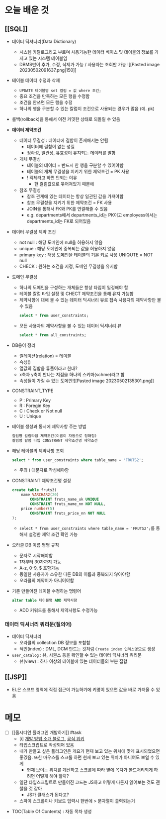 # 오늘 배운 것
## [[SQL]]
- 데이터 딕셔너리(Data Dictionary) 
	- 시스템 카탈로그라고 부르며 사용가능한 데이터 베이스 및 테이블의 정보를 가지고 있는 시스템 테이블임
	- DBMS만이 추가, 수정, 삭제가 가능 / 사용자는 조회만 가능
	  ![[Pasted image 20230502091637.png|150]]

- 테이블 데이터 수정과 삭제
	- `UPDATE 테이블명 set 칼럼 = 값 where 조건;`
	- 중요 조건을 만족하는 모든 행을 수정함
	- 조건을 안쓰면 모든 행을 수정
	- 하나의 행을 구분할 수 있는 칼럼이 조건으로 사용되는 경우가 많음 (예. pk)
- 롤백(rollback)을 통해서 이전 커밋한 상태로 되돌릴 수 있음
- **데이터 제약조건**
	- 데이터 무결성 : 데이터에 결함이 존재해서는 안됨
		- 데이터에 결함이 없는 성질
		- 정확성, 일관성, 유효성이 유지되는 데이터를 말함
	- 개체 무결성
		- 테이블의 데이터 = 반드시 한 행을 구분할 수 있어야함
		- 테이블의 개체 무결성을 지키기 위한 제약조건 = PK 사용
		- ! 객체라고 하면 안되는 이유 
			- 한 컬럼값으로 묶어져있기 때문에 
	- 참조 무결성
		- 참조 관계에 있는 데이터는 항상 일관된 값을 가져야함
		- 참조 무결성을 지키기 위한 제약조건 = FK 사용
		- JOIN을 통해서 FK와 PK를 연결해줄 수 있음
		- e.g. departments에서 departments_id는 PK이고 employess에서는 departments_id는 FK로 되어있음
- 데이터 무결성 제약 조건
	- not null : 해당 도메인에 null을 허용하지 않음
	- unique : 해당 도메인에 중복되는 값을 허용하지 않음
	- primary key : 해당 도메인을 테이블의 기본 키로 사용 UNIQUTE = NOT null
	- CHECK : 원하는 조건을 지정, 도메인 무결성을 유지함
- 도메인 무결성
	- 하나의 도메인을 구성하는 개체들은 항상 타입이 일정해야 함
	- 테이블 칼럼 타입 설정 및 CHECT 제약조건을 통해 유지 가능함
	- 제약사항에 대해 볼 수 있는 데이터 딕셔너리 뷰로 접속 사용자의 제약사항만 볼 수 있음
		```sql
		select * from user_constraints;
		```
	- 모든 사용자의 제약사항을 볼 수 있는 데이터 딕셔너리 뷰
		```sql
		select * from all_constraints;
		```
- DB용어 정리
	- 릴레이션(relation) = 테이블
	- 속성()
	- 열값의 집합을 튜플이라고 한대?
	- x축과 y축이 만나는 지점을 하나의 스키마(schme)라고 함
	- 속성들이 가질 수 있는 도메인![[Pasted image 20230502135301.png]]
- CONSTRAINT_TYPE
	- P : Primary Key
	- R : Foregin Key
	- C : Check or Not null
	- U : Unique
- 테이블 생성과 동시에 제약사항 주는 방법
	```sql
	칼럼명 칼럼타입 제약조건(이름이 자동으로 정해짐)
	칼럼명 칼럼 타입 CONSTRANT 제약조건명 제약조건
	```
- 해당 테이블의 제약사항 조회
	```sql
	select * from user_constraints where table_name = 'FRUTS2';
	```
	- 주의 ) 대문자로 작성해야함
- CONSTRAINT 제약조건명 설정
	```sql
	create table fruts3(
	    name VARCHAR2(20)
	        CONSTRAINT fruts_name_uk UNIQUE
	        CONSTRAINT fruts_name_nn NOT NULL,
		price number(5) 
	        CONSTRAINT fruts_price_nn NOT NULL
	);
	```
	- `select * from user_constraints where table_name = 'FRUTS2';`를 통해서 설정한 제약 조건 확인 가능
- 오라클 DB 이름 명명 규칙
	- 문자로 시작해야함
	- 1자부터 30자까지 가능
	- A-z, 0-9, $ 포함가능
	- 동일한 사용자가 소유한 다른 DB의 이름과 중복되지 않아야함
	- 오라클의 예약어가 아니어야함
- 기존 만들어진 테이블 수정하는 명령어
	```sql
	alter table 테이블명 ADD 제약사항
	```
	- ADD 키워드를 통해서 제약사항도 수정가능

### 데이터 딕셔너리 쿼리문(질의어)
- 데이터 딕셔너리
	- 오라클의 collection DB 정보를 포함함
	- 색인(index) : DML, DCM 만드는 것처럼 `Create index 인덱스명`으로 생성
- `user_catalog` : 뷰, 시퀀스 등을 확인할 수 있는 데이터 딕셔너리 쿼리문
	- 뷰(view) : 하나 이상의 테이블에 있는 데이터들의 부분 집합


## [[JSP]]
- EL은 스코프 영역에 직접 접근이 가능하기에 키명이 있으면 값을 바로 가져올 수 있음 


# 메모
- [ ] [[옵시디언 플러그인 개발하기]] #task 
	- [i] [개발 방법 소개 블로그](https://steemit.com/hive-137029/@anpigon/started-obsidian-plugin-development), [공식 위키](https://publish.obsidian.md/hub/04+-+Guides%2C+Workflows%2C+%26+Courses/for+Plugin+Developers)
	- 타입스크립트로 작성되어 있음
	- 내가 만들고 싶은 플러그인은 개요가 현재 보고 있는 위치에 맞게 표시되었으면 좋겠음. 또한 마우스를 스크롤 하면 현재 보고 있는 위치가 아니여도 보일 수 있게
		- 현재 보이는 위치를 계산하고 스크롤에 따라 옆에 목차가 볼드처리되게 하려면 어떻게 해야 할까?
	- 일단 타입스크립트로 만들어진 코드는 JS하고 어떻게 다른지 읽어보는 것도 괜찮을 것 같아
		- JS가 클래스가 된다고?
	- 스파이 스크롤이나 키보드 입력시 한번에 > 문자열이 출력되는거
- TOC(Table Of Contents) : 자동 목차 생성 